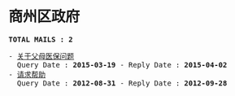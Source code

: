 # 商州区政府
<pre><b>TOTAL MAILS : 2</b></pre>
<pre>
- <a href="../../categories/mails/3022.md">关于父母医保问题</a><br/>  Query Date : <b>2015-03-19</b> - Reply Date : <b>2015-04-02</b>
- <a href="../../categories/mails/1375.md">请求帮助</a><br/>  Query Date : <b>2012-08-31</b> - Reply Date : <b>2012-09-28</b>
</pre>
